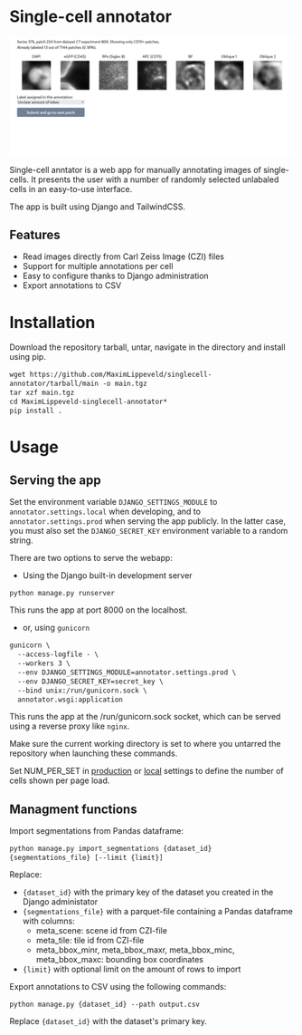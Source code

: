 # Single-cell annotator

![Annotation demo](annotation_demo.gif)

Single-cell anntator is a web app for manually annotating images of single-cells. It presents
the user with a number of randomly selected unlabaled cells in an easy-to-use interface.

The app is built using Django and TailwindCSS.

## Features
* Read images directly from Carl Zeiss Image (CZI) files
* Support for multiple annotations per cell
* Easy to configure thanks to Django administration
* Export annotations to CSV

# Installation

Download the repository tarball, untar, navigate in the directory and install using pip.
```
wget https://github.com/MaximLippeveld/singlecell-annotator/tarball/main -o main.tgz
tar xzf main.tgz
cd MaximLippeveld-singlecell-annotator*
pip install .
```

# Usage

## Serving the app

Set the environment variable `DJANGO_SETTINGS_MODULE` to
`annotator.settings.local` when developing, and to `annotator.settings.prod` when serving
the app publicly. In the latter case, you must also set the `DJANGO_SECRET_KEY` environment
variable to a random string.

There are two options to serve the webapp:
* Using the Django built-in development server
```
python manage.py runserver
```
This runs the app at port 8000 on the localhost.
* or, using `gunicorn`
```
gunicorn \
  --access-logfile - \
  --workers 3 \
  --env DJANGO_SETTINGS_MODULE=annotator.settings.prod \
  --env DJANGO_SECRET_KEY=secret_key \
  --bind unix:/run/gunicorn.sock \
  annotator.wsgi:application
```
This runs the app at the /run/gunicorn.sock socket, which can be served using a reverse proxy
like `nginx`.

Make sure the current working directory is set to where you untarred the repository
when launching these commands.

Set NUM_PER_SET in [production](annotator/settings/prod.py) or [local](annotator/settings/local.py)
settings to define the number of cells shown per page load.

## Managment functions

Import segmentations from Pandas dataframe:
```
python manage.py import_segmentations {dataset_id} {segmentations_file} [--limit {limit}]
```
Replace:
* `{dataset_id}` with the primary key of the dataset you created in the Django administator
* `{segmentations_file}` with a parquet-file containing a Pandas dataframe with columns:
  * meta_scene: scene id from CZI-file
  * meta_tile: tile id from CZI-file
  * meta_bbox_minr, meta_bbox_maxr, meta_bbox_minc, meta_bbox_maxc: bounding box coordinates
* `{limit}` with optional limit on the amount of rows to import

Export annotations to CSV using the following commands:
```
python manage.py {dataset_id} --path output.csv
```
Replace `{dataset_id}` with the dataset's primary key.